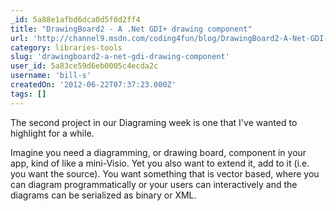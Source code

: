 ```yaml
---
_id: 5a88e1afbd6dca0d5f0d2ff4
title: "DrawingBoard2 - A .Net GDI+ drawing component"
url: 'http://channel9.msdn.com/coding4fun/blog/DrawingBoard2-A-Net-GDI-drawing-component'
category: libraries-tools
slug: 'drawingboard2-a-net-gdi-drawing-component'
user_id: 5a83ce59d6eb0005c4ecda2c
username: 'bill-s'
createdOn: '2012-06-22T07:37:23.000Z'
tags: []
---
```


The second project in our Diagraming week is one that I've wanted to highlight for a while.

Imagine you need a diagramming, or drawing board, component in your app, kind of like a mini-Visio. Yet you also want to extend it, add to it (i.e. you want the source). You want something that is vector based, where you can diagram programmatically or your users can interactively and the diagrams can be serialized as binary or XML.
